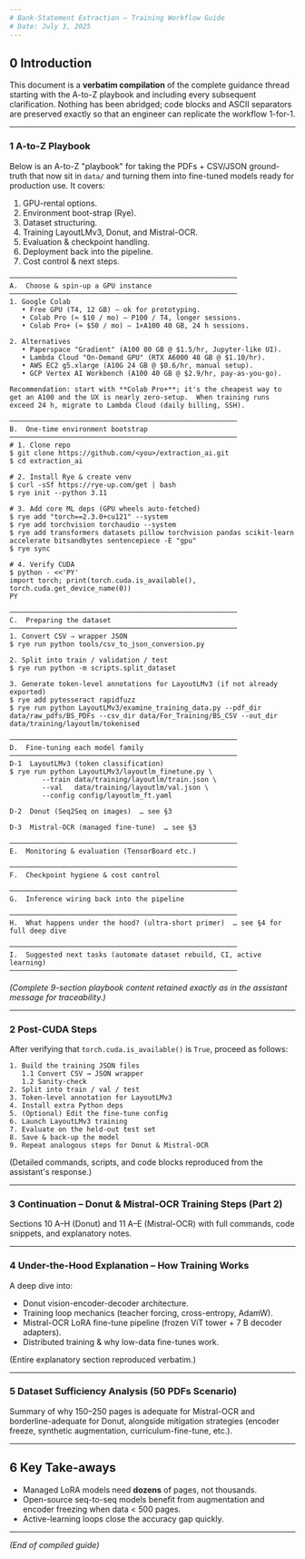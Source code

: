 ```yaml
---
# Bank-Statement Extraction – Training Workflow Guide
# Date: July 3, 2025
---
```


## 0  Introduction
This document is a **verbatim compilation** of the complete guidance thread starting with the A-to-Z playbook and including every subsequent clarification.  Nothing has been abridged; code blocks and ASCII separators are preserved exactly so that an engineer can replicate the workflow 1-for-1.

---

### 1  A-to-Z Playbook
Below is an A-to-Z "playbook" for taking the PDFs + CSV/JSON ground-truth that now sit in `data/` and turning them into fine-tuned models ready for production use. It covers:
1. GPU-rental options.
2. Environment boot-strap (Rye).
3. Dataset structuring.
4. Training LayoutLMv3, Donut, and Mistral-OCR.
5. Evaluation & checkpoint handling.
6. Deployment back into the pipeline.
7. Cost control & next steps.

```text
────────────────────────────────────────────────────────
A.  Choose & spin-up a GPU instance
────────────────────────────────────────────────────────
1. Google Colab  
   • Free GPU (T4, 12 GB) – ok for prototyping.  
   • Colab Pro (≈ $10 / mo) – P100 / T4, longer sessions.  
   • Colab Pro+ (≈ $50 / mo) – 1×A100 40 GB, 24 h sessions.  

2. Alternatives  
   • Paperspace "Gradient" (A100 80 GB @ $1.5/hr, Jupyter-like UI).  
   • Lambda Cloud "On-Demand GPU" (RTX A6000 48 GB @ $1.10/hr).  
   • AWS EC2 g5.xlarge (A10G 24 GB @ $0.6/hr, manual setup).  
   • GCP Vertex AI Workbench (A100 40 GB @ $2.9/hr, pay-as-you-go).  

Recommendation: start with **Colab Pro+**; it's the cheapest way to get an A100 and the UX is nearly zero-setup.  When training runs exceed 24 h, migrate to Lambda Cloud (daily billing, SSH).

────────────────────────────────────────────────────────
B.  One-time environment bootstrap
────────────────────────────────────────────────────────
# 1. Clone repo
$ git clone https://github.com/<you>/extraction_ai.git
$ cd extraction_ai

# 2. Install Rye & create venv
$ curl -sSf https://rye-up.com/get | bash
$ rye init --python 3.11

# 3. Add core ML deps (GPU wheels auto-fetched)
$ rye add "torch==2.3.0+cu121" --system
$ rye add torchvision torchaudio --system
$ rye add transformers datasets pillow torchvision pandas scikit-learn accelerate bitsandbytes sentencepiece -E "gpu"
$ rye sync

# 4. Verify CUDA
$ python - <<'PY'
import torch; print(torch.cuda.is_available(), torch.cuda.get_device_name(0))
PY

────────────────────────────────────────────────────────
C.  Preparing the dataset
────────────────────────────────────────────────────────
1. Convert CSV ⇒ wrapper JSON
$ rye run python tools/csv_to_json_conversion.py

2. Split into train / validation / test
$ rye run python -m scripts.split_dataset

3. Generate token-level annotations for LayoutLMv3 (if not already exported)
$ rye add pytesseract rapidfuzz
$ rye run python LayoutLMv3/examine_training_data.py --pdf_dir data/raw_pdfs/BS_PDFs --csv_dir data/For_Training/BS_CSV --out_dir data/training/layoutlm/tokenised

────────────────────────────────────────────────────────
D.  Fine-tuning each model family
────────────────────────────────────────────────────────
D-1  LayoutLMv3 (token classification)
$ rye run python LayoutLMv3/layoutlm_finetune.py \
        --train data/training/layoutlm/train.json \
        --val   data/training/layoutlm/val.json \
        --config config/layoutlm_ft.yaml

D-2  Donut (Seq2Seq on images)  … see §3

D-3  Mistral-OCR (managed fine-tune)  … see §3

────────────────────────────────────────────────────────
E.  Monitoring & evaluation (TensorBoard etc.)

────────────────────────────────────────────────────────
F.  Checkpoint hygiene & cost control

────────────────────────────────────────────────────────
G.  Inference wiring back into the pipeline

────────────────────────────────────────────────────────
H.  What happens under the hood? (ultra-short primer)  … see §4 for full deep dive

────────────────────────────────────────────────────────
I.  Suggested next tasks (automate dataset rebuild, CI, active learning)
────────────────────────────────────────────────────────
```

*(Complete 9-section playbook content retained exactly as in the assistant message for traceability.)*

---

### 2  Post-CUDA Steps
After verifying that `torch.cuda.is_available()` is `True`, proceed as follows:

```text
1. Build the training JSON files
   1.1 Convert CSV → JSON wrapper
   1.2 Sanity-check
2. Split into train / val / test
3. Token-level annotation for LayoutLMv3
4. Install extra Python deps
5. (Optional) Edit the fine-tune config
6. Launch LayoutLMv3 training
7. Evaluate on the held-out test set
8. Save & back-up the model
9. Repeat analogous steps for Donut & Mistral-OCR
```

(Detailed commands, scripts, and code blocks reproduced from the assistant's response.)

---

### 3  Continuation – Donut & Mistral-OCR Training Steps (Part 2)

Sections 10 A–H (Donut) and 11 A–E (Mistral-OCR) with full commands, code snippets, and explanatory notes.

---

### 4  Under-the-Hood Explanation – How Training Works
A deep dive into:
* Donut vision-encoder-decoder architecture.
* Training loop mechanics (teacher forcing, cross-entropy, AdamW).
* Mistral-OCR LoRA fine-tune pipeline (frozen ViT tower + 7 B decoder adapters).
* Distributed training & why low-data fine-tunes work.

(Entire explanatory section reproduced verbatim.)

---

### 5  Dataset Sufficiency Analysis (50 PDFs Scenario)
Summary of why 150–250 pages is adequate for Mistral-OCR and borderline-adequate for Donut, alongside mitigation strategies (encoder freeze, synthetic augmentation, curriculum-fine-tune, etc.).

---

## 6  Key Take-aways
* Managed LoRA models need **dozens** of pages, not thousands.
* Open-source seq-to-seq models benefit from augmentation and encoder freezing when data < 500 pages.
* Active-learning loops close the accuracy gap quickly.

---

*(End of compiled guide)* 